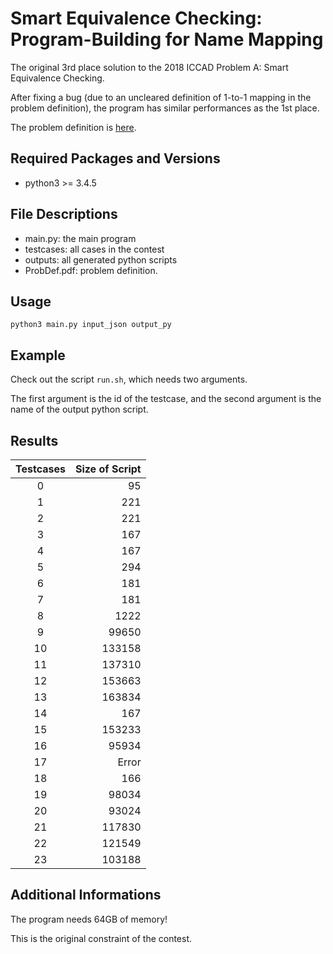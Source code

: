# Smart Equivalence Checking: Program-Building for Name Mapping
The original 3rd place solution to the 2018 ICCAD Problem A: Smart Equivalence Checking.

After fixing a bug (due to an uncleared definition of 1-to-1 mapping in the problem definition), the program has similar performances as the 1st place.

The problem definition is [here](https://github.com/Daikon-Sun/Smart-EC/blob/master/ProbDef.pdf).

## Required Packages and Versions
- python3 >= 3.4.5

## File Descriptions
- main.py: the main program
- testcases: all cases in the contest
- outputs: all generated python scripts
- ProbDef.pdf: problem definition.

## Usage
```
python3 main.py input_json output_py
```

## Example
Check out the script `run.sh`, which needs two arguments.

The first argument is the id of the testcase, and the second argument is the name of the output python script.

## Results
| Testcases | Size of Script |
|:-:|---:|
| 0 | 95 |
| 1 | 221 | 
| 2 | 221 |
| 3 | 167 |
| 4 | 167 |
| 5 | 294 |
| 6 | 181 |
| 7 | 181 |
| 8 | 1222 |
| 9 | 99650  |
| 10 | 133158 |
| 11 | 137310 |
| 12 | 153663 |
| 13 | 163834 |
| 14 | 167 |
| 15 | 153233 |
| 16 | 95934 |
| 17 | Error |
| 18 | 166 |
| 19 | 98034 |
| 20 | 93024 |
| 21 | 117830 |
| 22 | 121549 |
| 23 | 103188 |

## Additional Informations
The program needs 64GB of memory!

This is the original constraint of the contest.
